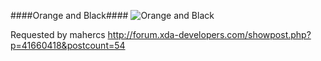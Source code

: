 ####Orange and Black####
![Orange and Black](http://i.imgur.com/5j4mq0ol.png "Orange and Black")

Requested by mahercs
http://forum.xda-developers.com/showpost.php?p=41660418&postcount=54